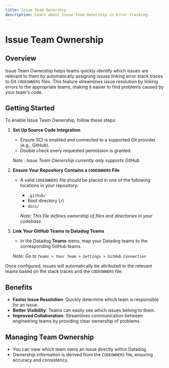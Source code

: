 ```yaml
---
title: Issue Team Ownership
description: Learn about Issue Team Ownership in Error Tracking.
---
```


# Issue Team Ownership

## Overview
Issue Team Ownership helps teams quickly identify which issues are relevant to them by automatically assigning issues linking error stack traces to Git `CODEOWNERS` files. This feature streamlines issue resolution by linking errors to the appropriate teams, making it easier to find problems caused by your team's code.

## Getting Started
To enable Issue Team Ownership, follow these steps:

1. **Set Up Source Code Integration**
   - Ensure SCI is enabled and connected to a supported Git provider (e.g., GitHub).
   - Double check every requested permission is granted.

    *Note : Issue Team Ownership currently only supports GitHub*

1. **Ensure Your Repository Contains a `CODEOWNERS` File**
   - A valid `CODEOWNERS` file should be placed in one of the following locations in your repository:
     - `.github/`
     - Root directory (`/`)
     - `docs/`

      *Note: This file defines ownership of files and directories in your codebase.*

2. **Link Your GitHub Teams to Datadog Teams**
   - In the Datadog **Teams** menu, map your Datadog teams to the corresponding GitHub teams.

    *Note: Go to `Teams > Your Team > Settings > GitHub Connection`*

Once configured, issues will automatically be attributed to the relevant teams based on the stack traces and the `CODEOWNERS` file.

## Benefits
- **Faster Issue Resolution**: Quickly determine which team is responsible for an issue.
- **Better Visibility**: Teams can easily see which issues belong to them.
- **Improved Collaboration**: Streamlines communication between engineering teams by providing clear ownership of problems.

## Managing Team Ownership
- You can view which team owns an issue directly within Datadog.
- Ownership information is derived from the `CODEOWNERS` file, ensuring accuracy and consistency.
